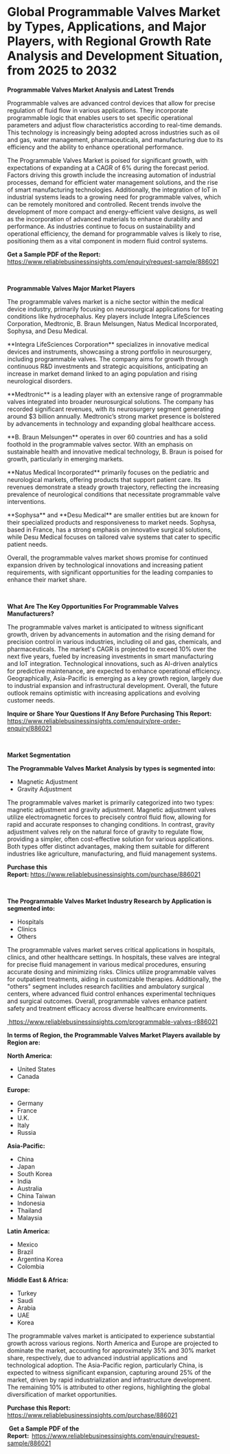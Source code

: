 <p><h1>Global Programmable Valves Market by Types, Applications, and Major Players, with Regional Growth Rate Analysis and Development Situation, from 2025 to 2032</h1></p><p><strong>Programmable Valves Market Analysis and Latest Trends</strong></p>
<p><p>Programmable valves are advanced control devices that allow for precise regulation of fluid flow in various applications. They incorporate programmable logic that enables users to set specific operational parameters and adjust flow characteristics according to real-time demands. This technology is increasingly being adopted across industries such as oil and gas, water management, pharmaceuticals, and manufacturing due to its efficiency and the ability to enhance operational performance.</p><p>The Programmable Valves Market is poised for significant growth, with expectations of expanding at a CAGR of 6% during the forecast period. Factors driving this growth include the increasing automation of industrial processes, demand for efficient water management solutions, and the rise of smart manufacturing technologies. Additionally, the integration of IoT in industrial systems leads to a growing need for programmable valves, which can be remotely monitored and controlled. Recent trends involve the development of more compact and energy-efficient valve designs, as well as the incorporation of advanced materials to enhance durability and performance. As industries continue to focus on sustainability and operational efficiency, the demand for programmable valves is likely to rise, positioning them as a vital component in modern fluid control systems.</p></p>
<p><strong>Get a Sample PDF of the Report:&nbsp;</strong> <a href="https://www.reliablebusinessinsights.com/enquiry/request-sample/886021?utm_campaign=62&utm_medium=2&utm_source=Github&utm_content=ia&utm_term=13042025&utm_id=programmable-valves">https://www.reliablebusinessinsights.com/enquiry/request-sample/886021</a></p>
<p>&nbsp;</p>
<p><strong>Programmable Valves Major Market Players</strong></p>
<p><p>The programmable valves market is a niche sector within the medical device industry, primarily focusing on neurosurgical applications for treating conditions like hydrocephalus. Key players include Integra LifeSciences Corporation, Medtronic, B. Braun Melsungen, Natus Medical Incorporated, Sophysa, and Desu Medical.</p><p>**Integra LifeSciences Corporation** specializes in innovative medical devices and instruments, showcasing a strong portfolio in neurosurgery, including programmable valves. The company aims for growth through continuous R&D investments and strategic acquisitions, anticipating an increase in market demand linked to an aging population and rising neurological disorders.</p><p>**Medtronic** is a leading player with an extensive range of programmable valves integrated into broader neurosurgical solutions. The company has recorded significant revenues, with its neurosurgery segment generating around $3 billion annually. Medtronic’s strong market presence is bolstered by advancements in technology and expanding global healthcare access.</p><p>**B. Braun Melsungen** operates in over 60 countries and has a solid foothold in the programmable valves sector. With an emphasis on sustainable health and innovative medical technology, B. Braun is poised for growth, particularly in emerging markets.</p><p>**Natus Medical Incorporated** primarily focuses on the pediatric and neurological markets, offering products that support patient care. Its revenues demonstrate a steady growth trajectory, reflecting the increasing prevalence of neurological conditions that necessitate programmable valve interventions.</p><p>**Sophysa** and **Desu Medical** are smaller entities but are known for their specialized products and responsiveness to market needs. Sophysa, based in France, has a strong emphasis on innovative surgical solutions, while Desu Medical focuses on tailored valve systems that cater to specific patient needs.</p><p>Overall, the programmable valves market shows promise for continued expansion driven by technological innovations and increasing patient requirements, with significant opportunities for the leading companies to enhance their market share.</p></p>
<p>&nbsp;</p>
<p><strong>What Are The Key Opportunities For Programmable Valves Manufacturers?</strong></p>
<p><p>The programmable valves market is anticipated to witness significant growth, driven by advancements in automation and the rising demand for precision control in various industries, including oil and gas, chemicals, and pharmaceuticals. The market's CAGR is projected to exceed 10% over the next five years, fueled by increasing investments in smart manufacturing and IoT integration. Technological innovations, such as AI-driven analytics for predictive maintenance, are expected to enhance operational efficiency. Geographically, Asia-Pacific is emerging as a key growth region, largely due to industrial expansion and infrastructural development. Overall, the future outlook remains optimistic with increasing applications and evolving customer needs.</p></p>
<p><strong>Inquire or Share Your Questions If Any Before Purchasing This Report:</strong> <a href="https://www.reliablebusinessinsights.com/enquiry/pre-order-enquiry/886021?utm_campaign=62&utm_medium=2&utm_source=Github&utm_content=ia&utm_term=13042025&utm_id=programmable-valves">https://www.reliablebusinessinsights.com/enquiry/pre-order-enquiry/886021</a></p>
<p>&nbsp;</p>
<p><strong>Market Segmentation</strong></p>
<p><strong>The Programmable Valves Market Analysis by types is segmented into:</strong></p>
<p><ul><li>Magnetic Adjustment</li><li>Gravity Adjustment</li></ul></p>
<p><p>The programmable valves market is primarily categorized into two types: magnetic adjustment and gravity adjustment. Magnetic adjustment valves utilize electromagnetic forces to precisely control fluid flow, allowing for rapid and accurate responses to changing conditions. In contrast, gravity adjustment valves rely on the natural force of gravity to regulate flow, providing a simpler, often cost-effective solution for various applications. Both types offer distinct advantages, making them suitable for different industries like agriculture, manufacturing, and fluid management systems.</p></p>
<p><strong>Purchase this Report:&nbsp;</strong><a href="https://www.reliablebusinessinsights.com/purchase/886021?utm_campaign=62&utm_medium=2&utm_source=Github&utm_content=ia&utm_term=13042025&utm_id=programmable-valves">https://www.reliablebusinessinsights.com/purchase/886021</a></p>
<p>&nbsp;</p>
<p><strong>The Programmable Valves Market Industry Research by Application is segmented into:</strong></p>
<p><ul><li>Hospitals</li><li>Clinics</li><li>Others</li></ul></p>
<p><p>The programmable valves market serves critical applications in hospitals, clinics, and other healthcare settings. In hospitals, these valves are integral for precise fluid management in various medical procedures, ensuring accurate dosing and minimizing risks. Clinics utilize programmable valves for outpatient treatments, aiding in customizable therapies. Additionally, the "others" segment includes research facilities and ambulatory surgical centers, where advanced fluid control enhances experimental techniques and surgical outcomes. Overall, programmable valves enhance patient safety and treatment efficacy across diverse healthcare environments.</p></p>
<p><a href="https://www.reliablebusinessinsights.com/programmable-valves-r886021?utm_campaign=62&utm_medium=2&utm_source=Github&utm_content=ia&utm_term=13042025&utm_id=programmable-valves">&nbsp;https://www.reliablebusinessinsights.com/programmable-valves-r886021</a></p>
<p><strong>In terms of Region, the Programmable Valves Market Players available by Region are:</strong></p>
<p>
    <p> <strong> North America: </strong>
        <ul>
            <li>United States</li>
            <li>Canada</li>
        </ul>
        </p> 
    <p> <strong> Europe: </strong>
        <ul>
            <li>Germany</li>
            <li>France</li>
            <li>U.K.</li>
            <li>Italy</li>
            <li>Russia</li>
        </ul>
        </p> 
    <p> <strong> Asia-Pacific: </strong>
        <ul>
            <li>China</li>
            <li>Japan</li>
            <li>South Korea</li>
            <li>India</li>
            <li>Australia</li>
            <li>China Taiwan</li>
            <li>Indonesia</li>
            <li>Thailand</li>
            <li>Malaysia</li>
        </ul>
        </p> 
    <p> <strong> Latin America: </strong>
        <ul>
            <li>Mexico</li>
            <li>Brazil</li>
            <li>Argentina Korea</li>
            <li>Colombia</li>
        </ul>
        </p> 
    <p> <strong> Middle East & Africa: </strong>
        <ul>
            <li>Turkey</li>
            <li>Saudi</li>
            <li>Arabia</li>
            <li>UAE</li>
            <li>Korea</li>
        </ul>
    </p>
    </p>
<p><p>The programmable valves market is anticipated to experience substantial growth across various regions. North America and Europe are projected to dominate the market, accounting for approximately 35% and 30% market share, respectively, due to advanced industrial applications and technological adoption. The Asia-Pacific region, particularly China, is expected to witness significant expansion, capturing around 25% of the market, driven by rapid industrialization and infrastructure development. The remaining 10% is attributed to other regions, highlighting the global diversification of market opportunities.</p></p>
<p><strong>Purchase this Report: </strong><a href="https://www.reliablebusinessinsights.com/purchase/886021?utm_campaign=62&utm_medium=2&utm_source=Github&utm_content=ia&utm_term=13042025&utm_id=programmable-valves">https://www.reliablebusinessinsights.com/purchase/886021</a></p>
<p>&nbsp;<strong>Get a Sample PDF of the Report:&nbsp;&nbsp;</strong><a href="https://www.reliablebusinessinsights.com/enquiry/request-sample/886021?utm_campaign=62&utm_medium=2&utm_source=Github&utm_content=ia&utm_term=13042025&utm_id=programmable-valves">https://www.reliablebusinessinsights.com/enquiry/request-sample/886021</a></p>
<p><strong></strong></p>
<p><p></p><p></p><p></p></p>